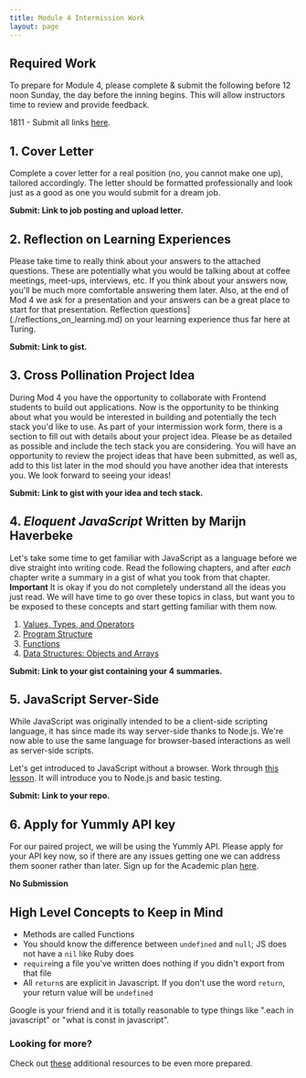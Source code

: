 ```yaml
---
title: Module 4 Intermission Work
layout: page
---
```


## Required Work

To prepare for Module 4, please complete & submit the following before 12 noon Sunday, the day before the inning begins. This will allow instructors time to review and provide feedback.

1811 - Submit all links [here](https://goo.gl/forms/UpAhJDBWEwu3yR0Z2).

## 1. Cover Letter

Complete a cover letter for a real position (no, you cannot make one up), tailored accordingly. The letter should be formatted professionally and look just as a good as one you would submit for a dream job.

**Submit: Link to job posting and upload letter.**

## 2. Reflection on Learning Experiences

Please take time to really think about your answers to the attached questions. These are potentially what you would be talking about at coffee meetings, meet-ups, interviews, etc. If you think about your answers now, you'll be much more comfortable answering them later. Also, at the end of Mod 4 we ask for a presentation and your answers can be a great place to start for that presentation.
Reflection questions](./reflections_on_learning.md) on your learning experience thus far here at Turing.

**Submit: Link to gist.**

## 3. Cross Pollination Project Idea

During Mod 4 you have the opportunity to collaborate with Frontend students to build out applications. Now is the opportunity to be thinking about what you would be interested in building and potentially the tech stack you'd like to use. As part of your intermission work form, there is a section to fill out with details about your project idea. Please be as detailed as possible and include the tech stack you are considering. You will have an opportunity to review the project ideas that have been submitted, as well as, add to this list later in the mod should you have another idea that interests you. We look forward to seeing your ideas!

**Submit: Link to gist with your idea and tech stack.**

## 4. _Eloquent JavaScript_ Written by Marijn Haverbeke

Let's take some time to get familiar with JavaScript as a language before we dive straight into writing code.
Read the following chapters, and after _each_ chapter write a summary in a gist of what you took from that chapter.
__Important__ It is okay if you do not completely understand all the ideas you just read. We will have time to go over these topics in class, but want you to be exposed to these concepts and start getting familiar with them now.

  1. [Values, Types, and Operators](https://eloquentjavascript.net/01_values.html)
  2. [Program Structure](https://eloquentjavascript.net/02_program_structure.html)
  3. [Functions](https://eloquentjavascript.net/03_functions.html)
  4. [Data Structures: Objects and Arrays](https://eloquentjavascript.net/04_data.html)

**Submit: Link to your gist containing your 4 summaries.**

## 5. JavaScript Server-Side

While JavaScript was originally intended to be a client-side scripting language, it has since made its way server-side thanks to Node.js. We're now able to use the same language for browser-based interactions as well as server-side scripts.

Let's get introduced to JavaScript without a browser. Work through [this lesson](http://backend.turing.io/module4/lessons/javascript_without_a_browser). It will introduce you to Node.js and basic testing.

**Submit: Link to your repo.**

## 6. Apply for Yummly API key

For our paired project, we will be using the Yummly API. Please apply for your API key now, so if there are any issues getting one we can address them sooner rather than later. Sign up for the Academic plan [here](https://developer.yummly.com/#plans).

**No Submission**

## High Level Concepts to Keep in Mind
  -   Methods are called Functions
  -   You should know the difference between `undefined` and `null`; JS does not have a `nil` like Ruby does
  -   `require`ing a file you've written does nothing if you didn't export from that file
  -   All `return`s are explicit in Javascript. If you don't use the word `return`, your return value will be `undefined`

Google is your friend and it is totally reasonable to type things like ".each in javascript" or "what is const in javascript".

### Looking for more?

Check out [these](./additional_resources.md) additional resources to be even more prepared.
